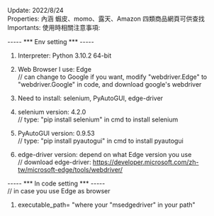 Update: 2022/8/24  
Properties: 內涵 蝦皮、momo、露天、Amazon 四類商品網頁可供查找  
Importants: 使用時相關注意事項:

----- *** Env setting *** -----  

1. Interpreter: Python 3.10.2 64-bit

2. Web Browser I use: Edge  
// can change to Google if you want, modify "webdriver.Edge" to "webdriver.Google" in code, and download google's webdriver

3. Need to install: selenium, PyAutoGUI, edge-driver 

4. selenium version: 4.2.0  
// type: "pip install selenium" in cmd to install selenium  

5. PyAutoGUI version: 0.9.53  
// type: "pip install pyautogui" in cmd to install pyautogui  

6. edge-driver version: depend on what Edge version you use  
// download edge-driver: https://developer.microsoft.com/zh-tw/microsoft-edge/tools/webdriver/

----- *** In code setting *** -----  
// in case you use Edge as browser

1. executable_path= "where your "msedgedriver" in your path"
